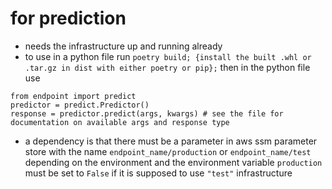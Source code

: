 # for prediction

- needs the infrastructure up and running already
- to use in a python file run `poetry build; {install the built .whl or .tar.gz in dist with either poetry or pip};` then in the python file use 

```# python
from endpoint import predict
predictor = predict.Predictor()
response = predictor.predict(args, kwargs) # see the file for documentation on available args and response type
```

- a dependency is that there must be a parameter in aws ssm parameter store with the name `endpoint_name/production` or `endpoint_name/test` depending on the environment and the environment variable `production` must be set to `False` if it is supposed to use `"test"` infrastructure